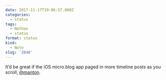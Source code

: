 ```yaml
---
date: 2017-11-17T19:06:57.000Z
categories:
  - status
tags:
  - Nathan
  - status
format: status
kind:
  - Note
slug: '2840'
---
```

It’d be great if the iOS micro.blog app paged in more timeline posts as you scroll, [@manton][1].

 [1]: http://ift.tt/2mC7Y6T

